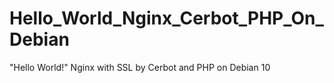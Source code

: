 # Hello_World_Nginx_Cerbot_PHP_On_Debian
 "Hello World!" Nginx with SSL by Cerbot and PHP on Debian 10
